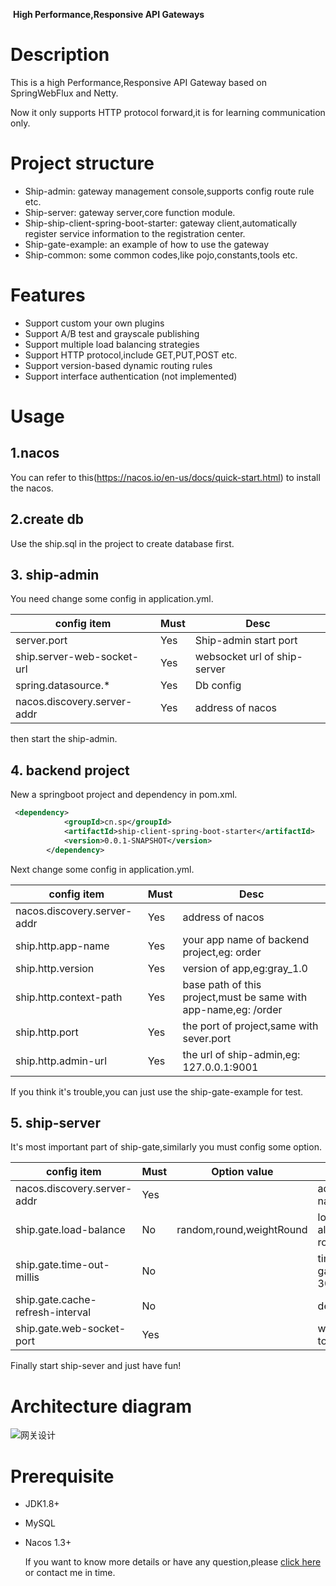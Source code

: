 ​															**High Performance,Responsive API Gateways**

# Description

This is a  high Performance,Responsive API Gateway based on SpringWebFlux and Netty.

Now it only supports HTTP protocol forward,it is for learning communication only.

# Project structure

- Ship-admin: gateway management console,supports config route rule etc.
- Ship-server: gateway server,core function module.
- Ship-ship-client-spring-boot-starter: gateway client,automatically register service information to the registration center.
- Ship-gate-example: an example of how to use the gateway
- Ship-common: some common codes,like pojo,constants,tools etc.

# Features

- Support custom your own plugins
- Support A/B test and grayscale publishing
- Support multiple load balancing strategies
- Support HTTP protocol,include GET,PUT,POST etc.
- Support version-based dynamic routing rules
- Support interface authentication (not implemented)

# Usage

## 1.nacos

You can refer to this(https://nacos.io/en-us/docs/quick-start.html) to install the nacos.

## 2.create db

Use the ship.sql in the project to create database first.

## 3. ship-admin

You need change some config in application.yml.

| config item                 | Must | Desc                         |
| --------------------------- | ---- | ---------------------------- |
| server.port                 | Yes  | Ship-admin start port        |
| ship.server-web-socket-url  | Yes  | websocket url of ship-server |
| spring.datasource.*         | Yes  | Db config                    |
| nacos.discovery.server-addr | Yes  | address of nacos             |

then start the ship-admin.

## 4. backend project

New a springboot project and dependency in pom.xml.

```xml
 <dependency>
            <groupId>cn.sp</groupId>
            <artifactId>ship-client-spring-boot-starter</artifactId>
            <version>0.0.1-SNAPSHOT</version>
        </dependency>
```

Next change some config in application.yml.

| config item                 | Must | Desc                                                         |
| --------------------------- | ---- | ------------------------------------------------------------ |
| nacos.discovery.server-addr | Yes  | address of nacos                                             |
| ship.http.app-name          | Yes  | your app name of backend project,eg: order                   |
| ship.http.version           | Yes  | version of app,eg:gray_1.0                                   |
| ship.http.context-path      | Yes  | base path of this project,must be same with app-name,eg: /order |
| ship.http.port              | Yes  | the port of project,same with sever.port                     |
| ship.http.admin-url         | Yes  | the url of ship-admin,eg: 127.0.0.1:9001                     |

If you think it's trouble,you can just use the ship-gate-example for test.

## 5. ship-server

It's most important part of ship-gate,similarly you must config some option.

| config item                      | Must | Option value             | Desc                                      |
| -------------------------------- | ---- | ------------------------ | ----------------------------------------- |
| nacos.discovery.server-addr      | Yes  |                          | address of nacos                          |
| ship.gate.load-balance           | No   | random,round,weightRound | load balance algorithm,default round      |
| ship.gate.time-out-millis        | No   |                          | time out millis of gateway,default 3000ms |
| ship.gate.cache-refresh-interval | No   |                          | default 10s                               |
| ship.gate.web-socket-port        | Yes  |                          | websocket port to listen                  |

Finally start ship-sever and just have fun!



# Architecture diagram

![网关设计](http://wwww.2ysp.top/gateway.png)

# Prerequisite

- JDK1.8+

- MySQL

- Nacos 1.3+

  

  If you want to know more details or have any question,please [click here](http://www.2ysp.top/2020/12/31/%E5%A6%82%E4%BD%95%E8%AE%BE%E8%AE%A1%E9%AB%98%E6%80%A7%E8%83%BD%E7%BD%91%E5%85%B3/) or contact me in time.

  





